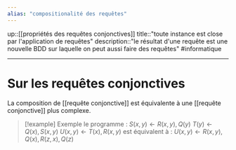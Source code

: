 ```yaml
---
alias: "compositionalité des requêtes"
---
```

up::[[propriétés des requêtes conjonctives]]
title::"toute instance est close par l'application de requêtes"
description::"le résultat d'une requête est une nouvelle BDD sur laquelle on peut aussi faire des requêtes"
#informatique 

---

# Sur les requêtes conjonctives
La composition de [[requête conjonctive]] est équivalente à une [[requête conjonctive]] plus complexe.

> [!example] Exemple 
> le programme :
> $S(x, y) \leftarrow R(x, y), Q(y)$
> $T(y) \leftarrow Q(x), S(x, y)$
> $U(x, y) \leftarrow T(x), R(x, y)$
> est équivalent à : 
> $U(x, y) \leftarrow R(x, y), Q(x), R(z, x), Q(z)$

